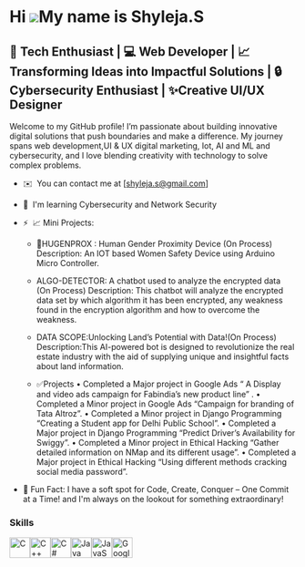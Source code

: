 Hi ![](https://user-images.githubusercontent.com/18350557/176309783-0785949b-9127-417c-8b55-ab5a4333674e.gif)My name is Shyleja.S
=================================================================================================================================

🚀 Tech Enthusiast | 💻 Web Developer | 📈 Transforming Ideas into Impactful Solutions | 🔒Cybersecurity Enthusiast | ✨Creative UI/UX Designer
----------------------------------------------------------------------------------------------------------------------------------------------

Welcome to my GitHub profile! I’m passionate about building innovative digital solutions that push boundaries and make a difference. My journey spans web development,UI & UX digital marketing, Iot, AI and ML and cybersecurity, and I love blending creativity with technology to solve complex problems.

* ✉️  You can contact me at [shyleja.s@gmail.com]
* 🧠  I'm learning Cybersecurity and Network Security
* ⚡  📈 Mini Projects:
   * 🤖HUGENPROX : Human Gender Proximity Device (On Process)
 Description: An IOT based Women Safety Device using Arduino Micro Controller.
   * ALGO-DETECTOR: A chatbot used to analyze the encrypted data (On Process)
 Description: This chatbot will analyze the encrypted data set by which algorithm it has been encrypted, any weakness found in the encryption algorithm and how to overcome the weakness.
   * DATA SCOPE:Unlocking Land’s Potential with Data!(On Process)
 Description:This AI-powered bot is designed to revolutionize the real estate industry with the aid of supplying unique and insightful facts about land information.

  * ✅Projects
            • Completed a Major project in Google Ads “ A Display and video ads campaign for Fabindia’s new product line” .
            • Completed a Minor project in Google Ads “Campaign for branding of Tata Altroz”.
            • Completed a Minor project in Django Programming “Creating a Student app for Delhi Public School”.
            • Completed a Major project in Django Programming “Predict Driver’s Availability for Swiggy”.
            • Completed a Minor project in Ethical Hacking “Gather detailed information on NMap and its different usage”.
            • Completed a Major project in Ethical Hacking “Using different methods cracking social media password”.


   
* 🌟 Fun Fact: I have a soft spot for Code, Create, Conquer – One Commit at a Time! and I'm always on the lookout for something extraordinary!

### Skills


<p align="left">
<a href="https://docs.microsoft.com/en-us/cpp/?view=msvc-170" target="_blank" rel="noreferrer"><img src="https://raw.githubusercontent.com/danielcranney/readme-generator/main/public/icons/skills/c-colored.svg" width="36" height="36" alt="C" /></a><a href="https://docs.microsoft.com/en-us/cpp/?view=msvc-170" target="_blank" rel="noreferrer"><img src="https://raw.githubusercontent.com/danielcranney/readme-generator/main/public/icons/skills/cplusplus-colored.svg" width="36" height="36" alt="C++" /></a><a href="https://docs.microsoft.com/en-us/dotnet/csharp/" target="_blank" rel="noreferrer"><img src="https://raw.githubusercontent.com/danielcranney/readme-generator/main/public/icons/skills/csharp-colored.svg" width="36" height="36" alt="C#" /></a><a href="https://www.oracle.com/java/" target="_blank" rel="noreferrer"><img src="https://raw.githubusercontent.com/danielcranney/readme-generator/main/public/icons/skills/java-colored.svg" width="36" height="36" alt="Java" /></a><a href="https://developer.mozilla.org/en-US/docs/Web/JavaScript" target="_blank" rel="noreferrer"><img src="https://raw.githubusercontent.com/danielcranney/readme-generator/main/public/icons/skills/javascript-colored.svg" width="36" height="36" alt="JavaScript" /></a><a href="https://cloud.google.com/" target="_blank" rel="noreferrer"><img src="https://raw.githubusercontent.com/danielcranney/readme-generator/main/public/icons/skills/googlecloud-colored.svg" width="36" height="36" alt="Google Cloud" /></a>
</p>




